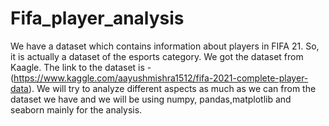 # Fifa_player_analysis
We have a dataset which contains information about players in FIFA 21. So, it is actually a dataset of the esports category. We got the dataset from Kaagle. 
The link to the dataset is - (https://www.kaggle.com/aayushmishra1512/fifa-2021-complete-player-data).
We will try to analyze different aspects as much as we can from the dataset we have and we will be using numpy, pandas,matplotlib and seaborn mainly for the analysis.

